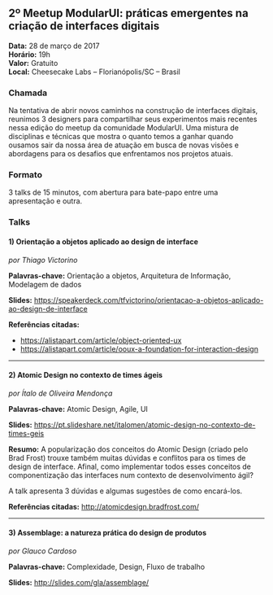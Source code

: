 ## 2º Meetup ModularUI: práticas emergentes na criação de interfaces digitais

**Data:** 28 de março de 2017  
**Horário:** 19h  
**Valor:** Gratuito  
**Local:** Cheesecake Labs – Florianópolis/SC – Brasil

### Chamada
Na tentativa de abrir novos caminhos na construção de interfaces digitais, reunimos 3 designers para compartilhar seus experimentos mais recentes nessa edição do meetup da comunidade ModularUI. Uma mistura de disciplinas e técnicas que mostra o quanto temos a ganhar quando ousamos sair da nossa área de atuação em busca de novas visões e abordagens para os desafios que enfrentamos nos projetos atuais.


### Formato
3 talks de 15 minutos, com abertura para bate-papo entre uma apresentação e outra.

### Talks

#### 1) Orientação a objetos aplicado ao design de interface
*por Thiago Victorino*

**Palavras-chave:** Orientação a objetos, Arquitetura de Informação, Modelagem de dados    

**Slides:** https://speakerdeck.com/tfvictorino/orientacao-a-objetos-aplicado-ao-design-de-interface  

**Referências citadas:**
- https://alistapart.com/article/object-oriented-ux
- https://alistapart.com/article/ooux-a-foundation-for-interaction-design

***

#### 2) Atomic Design no contexto de times ágeis
*por Ítalo de Oliveira Mendonça*

**Palavras-chave:** Atomic Design, Agile, UI  

**Slides:** https://pt.slideshare.net/italomen/atomic-design-no-contexto-de-times-geis  

**Resumo:** A popularização dos conceitos do Atomic Design (criado pelo Brad Frost) trouxe também muitas dúvidas e conflitos para os times de design de interface. Afinal, como implementar todos esses conceitos de componentização das interfaces num contexto de desenvolvimento ágil?  

A talk apresenta 3 dúvidas e algumas sugestões de como encará-los.  

**Referências citadas:** http://atomicdesign.bradfrost.com/  

***

#### 3) Assemblage: a natureza prática do design de produtos
*por Glauco Cardoso*

**Palavras-chave:** Complexidade, Design, Fluxo de trabalho  

**Slides:** http://slides.com/gla/assemblage/ 
